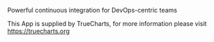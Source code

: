 Powerful continuous integration for DevOps-centric teams

This App is supplied by TrueCharts, for more information please visit https://truecharts.org
